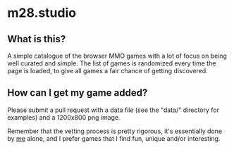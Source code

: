 # m28.studio

## What is this?

A simple catalogue of the browser MMO games with a lot of focus on being well curated and simple. The list of games is randomized every time the page is loaded, to give all games a fair chance of getting discovered.

## How can I get my game added?

Please submit a pull request with a data file (see the "data/" directory for examples) and a 1200x800 png image.

Remember that the vetting process is pretty rigorous, it's essentially done by [me](https://github.com/Matheus28/) alone, and I prefer games that I find fun, unique and/or interesting.
